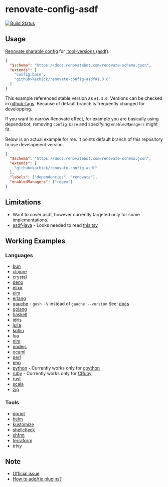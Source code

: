 # renovate-config-asdf

[![Build Status](https://github.com/kachick/renovate-config-asdf/actions/workflows/ci.yml/badge.svg?branch=main)](https://github.com/kachick/renovate-config-asdf/actions/workflows/ci.yml?query=branch%3Amain)

## Usage

[Renovate sharable config](https://docs.renovatebot.com/config-presets/) for [.tool-versions (asdf)](https://github.com/asdf-vm/asdf-plugins/tree/master/plugins).

```json
{
  "$schema": "https://docs.renovatebot.com/renovate-schema.json",
  "extends": [
    "config:base",
    "github>kachick/renovate-config-asdf#1.3.0"
  ]
}
```

This example referenced stable version as `#1.3.0`. Versions can be checked in [github-tags](https://github.com/kachick/renovate-config-asdf/tags).
Because of default branch is frequently changed for developping.

If you want to narrow Renovate effect, for example you are basically using dependabot, removing `config:base` and specifying `enabledManagers` might fit.

Below is an actual example for me. It points default branch of this repository to use development version.

```json
{
  "$schema": "https://docs.renovatebot.com/renovate-schema.json",
  "extends": [
    "github>kachick/renovate-config-asdf"
  ],
  "labels": ["dependencies", "renovate"],
  "enabledManagers": ["regex"]
}
```

## Limitations

- Want to cover asdf, however currently targeted only for some implementations.
- [asdf-java](https://github.com/halcyon/asdf-java) - Looks needed to read [this tsv](https://github.com/halcyon/asdf-java/tree/master/data)

## Working Examples

### Languages

- [bun](https://github.com/kachick/renovate-config-asdf/pull/27)
- [clojure](https://github.com/kachick/renovate-config-asdf/pull/39)
- [crystal](https://github.com/kachick/renovate-config-asdf/pull/7)
- [deno](https://github.com/kachick/renovate-config-asdf/pull/5)
- [elixir](https://github.com/kachick/renovate-config-asdf/pull/9)
- [elm](https://github.com/kachick/renovate-config-asdf/pull/10)
- [erlang](https://github.com/kachick/renovate-config-asdf/pull/18)
- [gauche](https://github.com/kachick/renovate-config-asdf/pull/42) - `gosh -V` instead of `gauche --version` See: [docs](https://practical-scheme.net/gauche/man/gauche-refe/Invoking-Gosh.html#Invoking-Gosh)
- [golang](https://github.com/kachick/renovate-config-asdf/pull/12)
- [haskell](https://github.com/kachick/renovate-config-asdf/pull/19)
- [idris](https://github.com/kachick/renovate-config-asdf/pull/20)
- [julia](https://github.com/kachick/renovate-config-asdf/pull/117)
- [kotlin](https://github.com/kachick/renovate-config-asdf/pull/25)
- [lua](https://github.com/kachick/renovate-config-asdf/pull/112)
- [nim](https://github.com/kachick/renovate-config-asdf/pull/6)
- [nodejs](https://github.com/kachick/renovate-config-asdf/pull/21)
- [ocaml](https://github.com/kachick/renovate-config-asdf/pull/15)
- [perl](https://github.com/kachick/renovate-config-asdf/pull/120)
- [php](https://github.com/kachick/renovate-config-asdf/pull/1)
- [python](https://github.com/kachick/renovate-config-asdf/pull/22) - Currently works only for [cpython](https://github.com/python/cpython)
- [ruby](https://github.com/kachick/renovate-config-asdf/pull/16) - Currently works only for [CRuby](https://github.com/ruby/ruby)
- [rust](https://github.com/kachick/renovate-config-asdf/pull/17)
- [scala](https://github.com/kachick/renovate-config-asdf/pull/24)
- [zig](https://github.com/kachick/renovate-config-asdf/pull/81)

### Tools

- [dprint](https://github.com/kachick/renovate-config-asdf/pull/8)
- [helm](https://github.com/kachick/renovate-config-asdf/pull/94)
- [kustomize](https://github.com/kachick/renovate-config-asdf/pull/92)
- [shellcheck](https://github.com/kachick/renovate-config-asdf/pull/29)
- [shfmt](https://github.com/kachick/renovate-config-asdf/pull/30)
- [terraform](https://github.com/kachick/renovate-config-asdf/pull/137)
- [trivy](https://github.com/kachick/renovate-config-asdf/pull/96)

## Note

- [Official issue](https://github.com/renovatebot/renovate/issues/4051)
- [How to add/fix plugins?](CONTRIBUTING.md)
